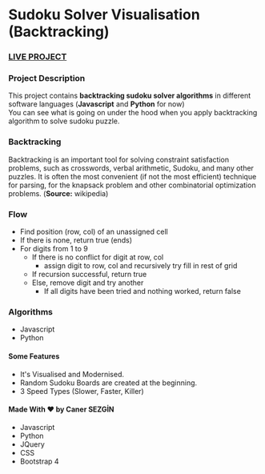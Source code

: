 # Sudoku Solver Visualisation (Backtracking)

### [LIVE PROJECT](https://canersezgin.github.io/sudoku-solver/)

### Project Description
This project contains **backtracking sudoku solver algorithms** in different software languages (**Javascript** and **Python** for now) <br>
You can see what is going on under the hood when you apply backtracking algorithm to solve sudoku puzzle.

### Backtracking
Backtracking is an important tool for solving constraint satisfaction problems, such as crosswords, verbal arithmetic, Sudoku, and many other puzzles. It is often the most convenient (if not the most efficient) technique for parsing, for the knapsack problem and other combinatorial optimization problems.
(**Source:** wikipedia)

### Flow
* Find position (row, col) of an unassigned cell
* If there is none, return true (ends)
* For digits from 1 to 9
  * If there is no conflict for digit at row, col <br>
    * assign digit to row, col and recursively try fill in rest of grid
  * If recursion successful, return true
  * Else, remove digit and try another <br>
    * If all digits have been tried and nothing worked, return false

### Algorithms
* Javascript
* Python

#### Some Features
* It's Visualised and Modernised. 
* Random Sudoku Boards are created at the beginning.
* 3 Speed Types (Slower, Faster, Killer)

#### Made With ❤ by Caner SEZGİN 
* Javascript 
* Python 
* JQuery 
* CSS 
* Bootstrap 4
